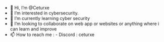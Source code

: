 - 👋 Hi, I’m @Ceturxe
- 👀 I’m interested in  cybersecurity.
- 🌱 I’m currently learning cyber security
- 💞️ I’m looking to collaborate on web app or websites or anything where i can learn and improve
- 📫 How to reach me :
      -  Discord : ceturxe

<!---
TheLoneWnderer/TheLoneWnderer is a ✨ special ✨ repository because its `README.md` (this file) appears on your GitHub profile.
You can click the Preview link to take a look at your changes.
--->
